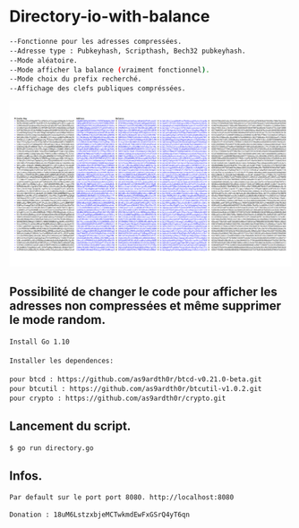 # Directory-io-with-balance
```bash
--Fonctionne pour les adresses compressées. 
--Adresse type : Pubkeyhash, Scripthash, Bech32 pubkeyhash.
--Mode aléatoire.
--Mode afficher la balance (vraiment fonctionnel).
--Mode choix du prefix recherché.
--Affichage des clefs publiques compréssées.
```

![ezcv logo](https://raw.githubusercontent.com/as9ardth0r/Directory-io-with-balance/main/directory.png)


## Possibilité de changer le code pour afficher les adresses non compressées et même supprimer le mode random.
```bash
Install Go 1.10

Installer les dependences:

pour btcd : https://github.com/as9ardth0r/btcd-v0.21.0-beta.git
pour btcutil : https://github.com/as9ardth0r/btcutil-v1.0.2.git
pour crypto : https://github.com/as9ardth0r/crypto.git
```
## Lancement du script.
```bash
$ go run directory.go
```
## Infos.
```bash
Par default sur le port port 8080. http://localhost:8080
 ```
 ```bash
Donation : 18uM6LstzxbjeMCTwkmdEwFxGSrQ4yT6qn
 ```
